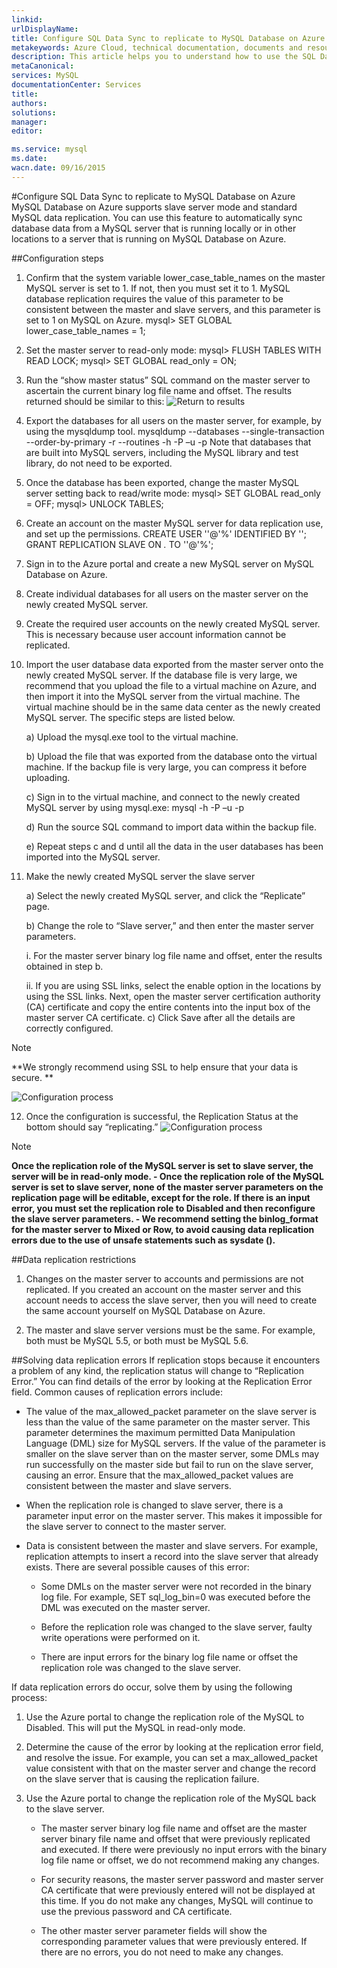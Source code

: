 ```yaml
---
linkid: 
urlDisplayName: 
title: Configure SQL Data Sync to replicate to MySQL Database on Azure – Azure cloud
metakeywords: Azure Cloud, technical documentation, documents and resources, MySQL, database, service restrictions and limitations, data replication, Azure MySQL, MySQL PaaS, Azure MySQL PaaS, Azure MySQL Service, Azure RDS
description: This article helps you to understand how to use the SQL Data Sync function to replicate local MySQL instances to the cloud.
metaCanonical: 
services: MySQL
documentationCenter: Services
title: 
authors: 
solutions: 
manager: 
editor: 

ms.service: mysql
ms.date: 
wacn.date: 09/16/2015
---
```


#Configure SQL Data Sync to replicate to MySQL Database on Azure
MySQL Database on Azure supports slave server mode and standard MySQL data replication. You can use this feature to automatically sync database data from a MySQL server that is running locally or in other locations to a server that is running on MySQL Database on Azure.

##Configuration steps
1. Confirm that the system variable lower\_case\_table\_names on the master MySQL server is set to 1. If not, then you must set it to 1. MySQL database replication requires the value of this parameter to be consistent between the master and slave servers, and this parameter is set to 1 on MySQL on Azure. mysql> SET GLOBAL lower\_case\_table\_names = 1;
2. Set the master server to read-only mode: mysql> FLUSH TABLES WITH READ LOCK; mysql> SET GLOBAL read\_only = ON;
3. Run the “show master status” SQL command on the master server to ascertain the current binary log file name and offset. The results returned should be similar to this: ![Return to results](./media/mysql-database-data-replication/packet.png)

4. Export the databases for all users on the master server, for example, by using the mysqldump tool. mysqldump --databases <database name> --single-transaction --order-by-primary -r <backup file name> --routines -h<server address> -P<port number> –u<username> -p<password> Note that databases that are built into MySQL servers, including the MySQL library and test library, do not need to be exported.
5. Once the database has been exported, change the master MySQL server setting back to read/write mode: mysql> SET GLOBAL read\_only = OFF; mysql> UNLOCK TABLES;  
6. Create an account on the master MySQL server for data replication use, and set up the permissions. CREATE USER '<your user>'@'%' IDENTIFIED BY '<your password>'; GRANT REPLICATION SLAVE ON *.* TO '<your user>'@'%';
7. Sign in to the Azure portal and create a new MySQL server on MySQL Database on Azure.
8. Create individual databases for all users on the master server on the newly created MySQL server.
9. Create the required user accounts on the newly created MySQL server. This is necessary because user account information cannot be replicated.
10. Import the user database data exported from the master server onto the newly created MySQL server. If the database file is very large, we recommend that you upload the file to a virtual machine on Azure, and then import it into the MySQL server from the virtual machine. The virtual machine should be in the same data center as the newly created MySQL server. The specific steps are listed below.

    a) Upload the mysql.exe tool to the virtual machine.

    b) Upload the file that was exported from the database onto the virtual machine. If the backup file is very large, you can compress it before uploading.

    c) Sign in to the virtual machine, and connect to the newly created MySQL server by using mysql.exe: mysql -h<server address> -P<port number> –u<username> -p<password>

    d) Run the source <backup file name> SQL command to import data within the backup file.

    e) Repeat steps c and d until all the data in the user databases has been imported into the MySQL server.

11. Make the newly created MySQL server the slave server

    a) Select the newly created MySQL server, and click the “Replicate” page.

    b) Change the role to “Slave server,” and then enter the master server parameters.

    i. For the master server binary log file name and offset, enter the results obtained in step b.

    ii. If you are using SSL links, select the enable option in the locations by using the SSL links. Next, open the master server certification authority (CA) certificate and copy the entire contents into the input box of the master server CA certificate. c) Click Save after all the details are correctly configured.

>[!NOTE]
>**We strongly recommend using SSL to help ensure that your data is secure. **

![Configuration process](./media/mysql-database-data-replication/replicationsetting.png)

12. Once the configuration is successful, the Replication Status at the bottom should say “replicating.” ![Configuration process](./media/mysql-database-data-replication/replicationstatus.png)

>[!NOTE]
>**Once the replication role of the MySQL server is set to slave server, the server will be in read-only mode. - Once the replication role of the MySQL server is set to slave server, none of the master server parameters on the replication page will be editable, except for the role. If there is an input error, you must set the replication role to Disabled and then reconfigure the slave server parameters. - We recommend setting the binlog\_format for the master server to Mixed or Row, to avoid causing data replication errors due to the use of unsafe statements such as sysdate ().**

##Data replication restrictions
1. Changes on the master server to accounts and permissions are not replicated. If you created an account on the master server and this account needs to access the slave server, then you will need to create the same account yourself on MySQL Database on Azure.

2. The master and slave server versions must be the same. For example, both must be MySQL 5.5, or both must be MySQL 5.6.

##Solving data replication errors
If replication stops because it encounters a problem of any kind, the replication status will change to “Replication Error.” You can find details of the error by looking at the Replication Error field. Common causes of replication errors include:  
- The value of the max\_allowed\_packet parameter on the slave server is less than the value of the same parameter on the master server. This parameter determines the maximum permitted Data Manipulation Language (DML) size for MySQL servers. If the value of the parameter is smaller on the slave server than on the master server, some DMLs may run successfully on the master side but fail to run on the slave server, causing an error. Ensure that the max\_allowed\_packet values are consistent between the master and slave servers.

- When the replication role is changed to slave server, there is a parameter input error on the master server. This makes it impossible for the slave server to connect to the master server.

- Data is consistent between the master and slave servers. For example, replication attempts to insert a record into the slave server that already exists. There are several possible causes of this error:

    - Some DMLs on the master server were not recorded in the binary log file. For example, SET sql\_log\_bin=0 was executed before the DML was executed on the master server.

    - Before the replication role was changed to the slave server, faulty write operations were performed on it.

    - There are input errors for the binary log file name or offset the replication role was changed to the slave server.

If data replication errors do occur, solve them by using the following process:

1. Use the Azure portal to change the replication role of the MySQL to Disabled. This will put the MySQL in read-only mode.

2. Determine the cause of the error by looking at the replication error field, and resolve the issue. For example, you can set a max\_allowed\_packet value consistent with that on the master server and change the record on the slave server that is causing the replication failure.

3. Use the Azure portal to change the replication role of the MySQL back to the slave server.

    - The master server binary log file name and offset are the master server binary file name and offset that were previously replicated and executed. If there were previously no input errors with the binary log file name or offset, we do not recommend making any changes.

    - For security reasons, the master server password and master server CA certificate that were previously entered will not be displayed at this time. If you do not make any changes, MySQL will continue to use the previous password and CA certificate.

    - The other master server parameter fields will show the corresponding parameter values that were previously entered. If there are no errors, you do not need to make any changes.

<!--HONumber=81-->